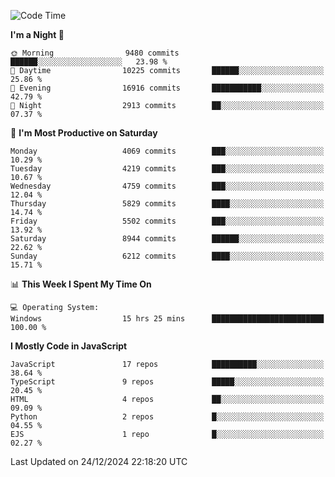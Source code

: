 <!--START_SECTION:waka-->
![Code Time](http://img.shields.io/badge/Code%20Time-3%2C442%20hrs%2030%20mins-blue)

**I'm a Night 🦉** 

```text
🌞 Morning                9480 commits        ██████░░░░░░░░░░░░░░░░░░░   23.98 % 
🌆 Daytime                10225 commits       ██████░░░░░░░░░░░░░░░░░░░   25.86 % 
🌃 Evening                16916 commits       ███████████░░░░░░░░░░░░░░   42.79 % 
🌙 Night                  2913 commits        ██░░░░░░░░░░░░░░░░░░░░░░░   07.37 % 
```
📅 **I'm Most Productive on Saturday** 

```text
Monday                   4069 commits        ███░░░░░░░░░░░░░░░░░░░░░░   10.29 % 
Tuesday                  4219 commits        ███░░░░░░░░░░░░░░░░░░░░░░   10.67 % 
Wednesday                4759 commits        ███░░░░░░░░░░░░░░░░░░░░░░   12.04 % 
Thursday                 5829 commits        ████░░░░░░░░░░░░░░░░░░░░░   14.74 % 
Friday                   5502 commits        ███░░░░░░░░░░░░░░░░░░░░░░   13.92 % 
Saturday                 8944 commits        ██████░░░░░░░░░░░░░░░░░░░   22.62 % 
Sunday                   6212 commits        ████░░░░░░░░░░░░░░░░░░░░░   15.71 % 
```


📊 **This Week I Spent My Time On** 

```text
💻 Operating System: 
Windows                  15 hrs 25 mins      █████████████████████████   100.00 % 
```

**I Mostly Code in JavaScript** 

```text
JavaScript               17 repos            ██████████░░░░░░░░░░░░░░░   38.64 % 
TypeScript               9 repos             █████░░░░░░░░░░░░░░░░░░░░   20.45 % 
HTML                     4 repos             ██░░░░░░░░░░░░░░░░░░░░░░░   09.09 % 
Python                   2 repos             █░░░░░░░░░░░░░░░░░░░░░░░░   04.55 % 
EJS                      1 repo              █░░░░░░░░░░░░░░░░░░░░░░░░   02.27 % 
```




 Last Updated on 24/12/2024 22:18:20 UTC
<!--END_SECTION:waka-->

<!--
**likaiqiang/likaiqiang** is a ✨ _special_ ✨ repository because its `README.md` (this file) appears on your GitHub profile.

Here are some ideas to get you started:

- 🔭 I’m currently working on ...
- 🌱 I’m currently learning ...
- 👯 I’m looking to collaborate on ...
- 🤔 I’m looking for help with ...
- 💬 Ask me about ...
- 📫 How to reach me: ...
- 😄 Pronouns: ...
- ⚡ Fun fact: ...
-->
